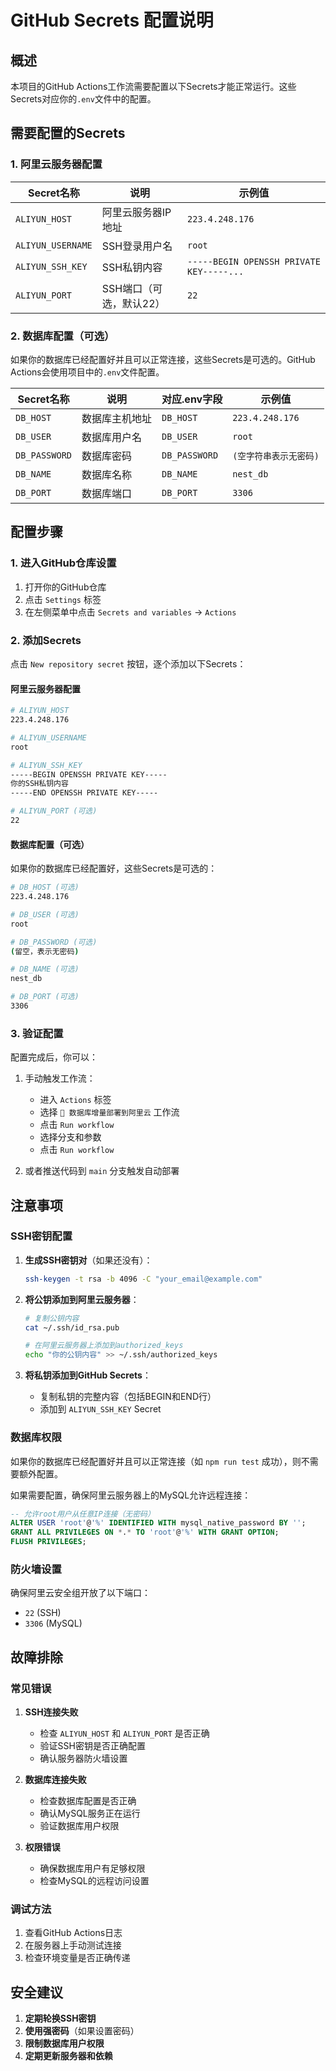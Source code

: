 # GitHub Secrets 配置说明

## 概述

本项目的GitHub Actions工作流需要配置以下Secrets才能正常运行。这些Secrets对应你的`.env`文件中的配置。

## 需要配置的Secrets

### 1. 阿里云服务器配置

| Secret名称 | 说明 | 示例值 |
|-----------|------|--------|
| `ALIYUN_HOST` | 阿里云服务器IP地址 | `223.4.248.176` |
| `ALIYUN_USERNAME` | SSH登录用户名 | `root` |
| `ALIYUN_SSH_KEY` | SSH私钥内容 | `-----BEGIN OPENSSH PRIVATE KEY-----...` |
| `ALIYUN_PORT` | SSH端口（可选，默认22） | `22` |

### 2. 数据库配置（可选）

如果你的数据库已经配置好并且可以正常连接，这些Secrets是可选的。GitHub Actions会使用项目中的`.env`文件配置。

| Secret名称 | 说明 | 对应.env字段 | 示例值 |
|-----------|------|-------------|--------|
| `DB_HOST` | 数据库主机地址 | `DB_HOST` | `223.4.248.176` |
| `DB_USER` | 数据库用户名 | `DB_USER` | `root` |
| `DB_PASSWORD` | 数据库密码 | `DB_PASSWORD` | `(空字符串表示无密码)` |
| `DB_NAME` | 数据库名称 | `DB_NAME` | `nest_db` |
| `DB_PORT` | 数据库端口 | `DB_PORT` | `3306` |

## 配置步骤

### 1. 进入GitHub仓库设置

1. 打开你的GitHub仓库
2. 点击 `Settings` 标签
3. 在左侧菜单中点击 `Secrets and variables` → `Actions`

### 2. 添加Secrets

点击 `New repository secret` 按钮，逐个添加以下Secrets：

#### 阿里云服务器配置

```bash
# ALIYUN_HOST
223.4.248.176

# ALIYUN_USERNAME  
root

# ALIYUN_SSH_KEY
-----BEGIN OPENSSH PRIVATE KEY-----
你的SSH私钥内容
-----END OPENSSH PRIVATE KEY-----

# ALIYUN_PORT (可选)
22
```

#### 数据库配置（可选）

如果你的数据库已经配置好，这些Secrets是可选的：

```bash
# DB_HOST (可选)
223.4.248.176

# DB_USER (可选)
root

# DB_PASSWORD (可选)
(留空，表示无密码)

# DB_NAME (可选)
nest_db

# DB_PORT (可选)
3306
```

### 3. 验证配置

配置完成后，你可以：

1. 手动触发工作流：
   - 进入 `Actions` 标签
   - 选择 `🚀 数据库增量部署到阿里云` 工作流
   - 点击 `Run workflow`
   - 选择分支和参数
   - 点击 `Run workflow`

2. 或者推送代码到 `main` 分支触发自动部署

## 注意事项

### SSH密钥配置

1. **生成SSH密钥对**（如果还没有）：
   ```bash
   ssh-keygen -t rsa -b 4096 -C "your_email@example.com"
   ```

2. **将公钥添加到阿里云服务器**：
   ```bash
   # 复制公钥内容
   cat ~/.ssh/id_rsa.pub
   
   # 在阿里云服务器上添加到authorized_keys
   echo "你的公钥内容" >> ~/.ssh/authorized_keys
   ```

3. **将私钥添加到GitHub Secrets**：
   - 复制私钥的完整内容（包括BEGIN和END行）
   - 添加到 `ALIYUN_SSH_KEY` Secret

### 数据库权限

如果你的数据库已经配置好并且可以正常连接（如 `npm run test` 成功），则不需要额外配置。

如果需要配置，确保阿里云服务器上的MySQL允许远程连接：

```sql
-- 允许root用户从任意IP连接（无密码）
ALTER USER 'root'@'%' IDENTIFIED WITH mysql_native_password BY '';
GRANT ALL PRIVILEGES ON *.* TO 'root'@'%' WITH GRANT OPTION;
FLUSH PRIVILEGES;
```

### 防火墙设置

确保阿里云安全组开放了以下端口：
- `22` (SSH)
- `3306` (MySQL)

## 故障排除

### 常见错误

1. **SSH连接失败**
   - 检查 `ALIYUN_HOST` 和 `ALIYUN_PORT` 是否正确
   - 验证SSH密钥是否正确配置
   - 确认服务器防火墙设置

2. **数据库连接失败**
   - 检查数据库配置是否正确
   - 确认MySQL服务正在运行
   - 验证数据库用户权限

3. **权限错误**
   - 确保数据库用户有足够权限
   - 检查MySQL的远程访问设置

### 调试方法

1. 查看GitHub Actions日志
2. 在服务器上手动测试连接
3. 检查环境变量是否正确传递

## 安全建议

1. **定期轮换SSH密钥**
2. **使用强密码**（如果设置密码）
3. **限制数据库用户权限**
4. **定期更新服务器和依赖** 